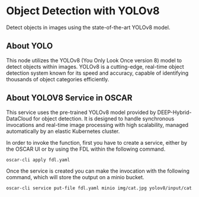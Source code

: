# Object Detection with YOLOv8

Detect objects in images using the state-of-the-art YOLOv8 model.

## About YOLO

This node utilizes the YOLOv8 (You Only Look Once version 8) model to detect objects within images. YOLOv8 is a cutting-edge, real-time object detection system known for its speed and accuracy, capable of identifying thousands of object categories efficiently.

## About YOLOV8 Service in OSCAR

This service uses the pre-trained YOLOv8 model provided by DEEP-Hybrid-DataCloud for object detection. It is designed to handle synchronous invocations and real-time image processing with high scalability, managed automatically by an elastic Kubernetes cluster.

In order to invoke the function, first you have to create a service, either by the OSCAR UI or by using the FDL within the following command.


``` sh
oscar-cli apply fdl.yaml
```

Once the service is created you can make the invocation with the following
command, which will store the output on a minio bucket.

``` sh
oscar-cli service put-file fdl.yaml minio img/cat.jpg yolov8/input/cat.jpg
